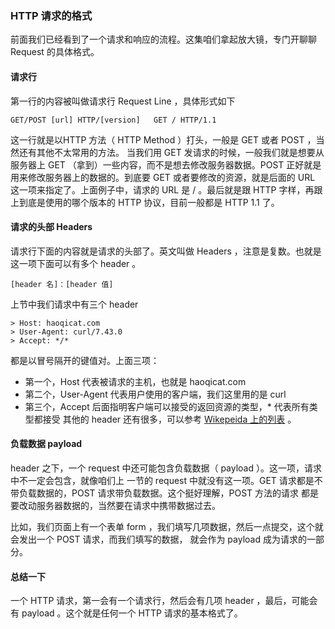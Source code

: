 ### HTTP 请求的格式

前面我们已经看到了一个请求和响应的流程。这集咱们拿起放大镜，专门开聊聊 Request 的具体格式。

#### 请求行

第一行的内容被叫做请求行 Request Line ，具体形式如下

```
GET/POST [url] HTTP/[version]   GET / HTTP/1.1

```
这一行就是以HTTP 方法（ HTTP Method ）打头，一般是 GET 或者 POST ，当然还有其他不太常用的方法。 当我们用 GET 发请求的时候，一般我们就是想要从服务器上 GET （拿到）一些内容，而不是想去修改服务器数据。POST 正好就是用来修改服务器上的数据的。到底要 GET 或者要修改的资源，就是后面的 URL 这一项来指定了。上面例子中，请求的 URL 是 / 。最后就是跟 HTTP 字样，再跟上到底是使用的哪个版本的 HTTP 协议，目前一般都是 HTTP 1.1 了。

#### 请求的头部 Headers

请求行下面的内容就是请求的头部了。英文叫做 Headers ，注意是复数。也就是这一项下面可以有多个 header 。

```
[header 名]：[header 值]

```
上节中我们请求中有三个 header

```
> Host: haoqicat.com
> User-Agent: curl/7.43.0
> Accept: */*

```
都是以冒号隔开的键值对。上面三项：

* 第一个，Host 代表被请求的主机，也就是 haoqicat.com
* 第二个，User-Agent 代表用户使用的客户端，我们这里用的是 curl
* 第三个，Accept 后面指明客户端可以接受的返回资源的类型，* 代表所有类型都接受
其他的 header 还有很多，可以参考 [Wikepeida 上的列表](https://zh.wikipedia.org/wiki/HTTP%E5%A4%B4%E5%AD%97%E6%AE%B5%E5%88%97%E8%A1%A8) 。

#### 负载数据 payload

header 之下，一个 request 中还可能包含负载数据（ payload ）。这一项，请求中不一定会包含，就像咱们上 一节的 request 中就没有这一项。GET 请求都是不带负载数据的，POST 请求带负载数据。这个挺好理解，POST 方法的请求 都是要改动服务器数据的，当然要在请求中携带数据过去。

比如，我们页面上有一个表单 form ，我们填写几项数据，然后一点提交，这个就会发出一个 POST 请求，而我们填写的数据， 就会作为 payload 成为请求的一部分。

#### 总结一下

一个 HTTP 请求，第一会有一个请求行，然后会有几项 header ，最后，可能会有 payload 。这个就是任何一个 HTTP 请求的基本格式了。
